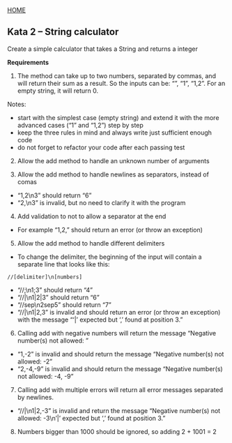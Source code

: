 [HOME](https://github.com/tysker/tdd-cicd-3sem/blob/92203e8e69f6a419f093de906176687597b8cb33/README.md)

## Kata 2 – String calculator

Create a simple calculator that takes a String and returns a integer

**Requirements**

1. The method can take up to two numbers, separated by commas, and will return their sum as a result.
   So the inputs can be: “”, “1”, “1,2”. For an empty string, it will return 0.

Notes:

* start with the simplest case (empty string) and extend it with the more advanced cases (“1” and “1,2”) step by step
* keep the three rules in mind and always write just sufficient enough code
* do not forget to refactor your code after each passing test

2. Allow the add method to handle an unknown number of arguments

3. Allow the add method to handle newlines as separators, instead of comas

* “1,2\n3” should return “6”
* “2,\n3” is invalid, but no need to clarify it with the program

4. Add validation to not to allow a separator at the end

* For example “1,2,” should return an error (or throw an exception)

5. Allow the add method to handle different delimiters

* To change the delimiter, the beginning of the input will contain a separate line that looks like this:

```//[delimiter]\n[numbers]```

* “//;\n1;3” should return “4”
* “//|\n1|2|3” should return “6”
* “//sep\n2sep5” should return “7”
* “//|\n1|2,3” is invalid and should return an error (or throw an exception) with the message “‘|’ expected but ‘,’ found at position 3.”

6. Calling add with negative numbers will return the message “Negative number(s) not allowed: <negativeNumbers>”

* “1,-2” is invalid and should return the message “Negative number(s) not allowed: -2”
* “2,-4,-9” is invalid and should return the message “Negative number(s) not allowed: -4, -9”

7. Calling add with multiple errors will return all error messages separated by newlines.

* “//|\n1|2,-3” is invalid and return the message “Negative number(s) not allowed: -3\n’|’ expected but ‘,’ found at position 3.”

8. Numbers bigger than 1000 should be ignored, so adding 2 + 1001 = 2